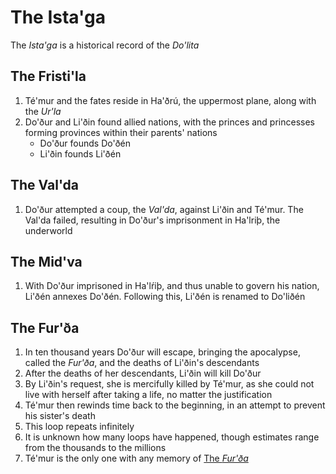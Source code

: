 # The Ista'ga
The _Ista'ga_ is a historical record of the _Do'lita_
## The Fristi'la
1. Té'mur and the fates reside in Ha'ðrú, the uppermost plane, along with the _Ur'la_
2. Do'ður and Li'ðin found allied nations, with the princes and princesses forming provinces within their parents' nations
   - Do'ður founds Do'ðén
   - Li'ðin founds Li'ðén
## The Val'da
1. Do'ður attempted a coup, the _Val'da_, against Li'ðin and Té'mur. The Val'da failed, resulting in Do'ður's imprisonment in Ha'lriþ, the underworld
## The Mid'va
1. With Do'ður imprisoned in Ha'lŕiþ, and thus unable to govern his nation, Li'ðén annexes Do'ðén. Following this, Li'ðén is renamed to Do'liðén
## The Fur'ða
1. In ten thousand years Do'ður will escape, bringing the apocalypse, called the _Fur'ða_, and the deaths of Li'ðin's descendants
2. After the deaths of her descendants, Li'ðin will kill Do'ður
3. By Li'ðin's request, she is mercifully killed by Té'mur, as she could not live with herself after taking a life, no matter the justification
4. Té'mur then rewinds time back to the beginning, in an attempt to prevent his sister's death
5. This loop repeats infinitely
6. It is unknown how many loops have happened, though estimates range from the thousands to the millions
7. Té'mur is the only one with any memory of [The _Fur'ða_](#the-furða)